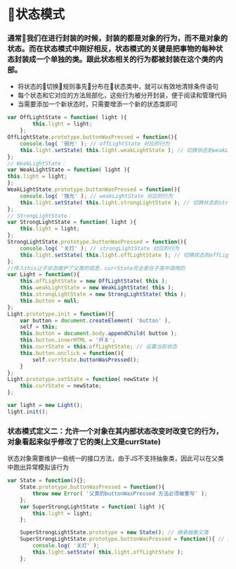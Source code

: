 # 状态模式
### 通常我们在进行封装的时候，封装的都是对象的行为，而不是对象的状态。而在状态模式中刚好相反，状态模式的关键是把事物的每种状态封装成一个单独的类。跟此状态相关的行为都被封装在这个类的内部。
- 将状态的切换规则事先分布在状态类中，就可以有效地清除条件语句
- 每个状态和它对应的方法局部化，这些行为被分开封装，便于阅读和管理代码
- 当需要添加一个新状态时，只需要增添一个新的状态类即可
```javascript
var OffLightState = function( light ){
		this.light = light;
	};
OffLightState.prototype.buttonWasPressed = function(){
    console.log( '弱光' ); // offLightState 对应的行为
    this.light.setState( this.light.weakLightState ); // 切换状态到weakLightState
};
// WeakLightState：
var WeakLightState = function( light ){
this.light = light;
};
WeakLightState.prototype.buttonWasPressed = function(){
    console.log( '强光' ); // weakLightState 对应的行为
    this.light.setState( this.light.strongLightState ); // 切换状态到strongLightState
};
// StrongLightState：
var StrongLightState = function( light ){
    this.light = light;
};
StrongLightState.prototype.buttonWasPressed = function(){
    console.log( '关灯' ); // strongLightState 对应的行为
    this.light.setState( this.light.offLightState ); // 切换状态到offLightState
};
//传入this让子状态维护了父类的信息，currState完全是在子类中调用的
var Light = function(){
    this.offLightState = new OffLightState( this );
    this.weakLightState = new WeakLightState( this );
    this.strongLightState = new StrongLightState( this );
    this.button = null;
};
Light.prototype.init = function(){
    var button = document.createElement( 'button' ),
    self = this;
    this.button = document.body.appendChild( button );
    this.button.innerHTML = '开关';
    this.currState = this.offLightState; // 设置当前状态
    this.button.onclick = function(){
        self.currState.buttonWasPressed();
    }	
};
Light.prototype.setState = function( newState ){
    this.currState = newState;
};

var light = new Light();
light.init();
```
### 状态模式定义二：允许一个对象在其内部状态改变时改变它的行为，对象看起来似乎修改了它的类(上文是currState)

状态对象需要维护一些统一的接口方法，由于JS不支持抽象类，因此可以在父类中跑出异常模拟该行为
```javascript
var State = function(){};
	State.prototype.buttonWasPressed = function(){
		throw new Error( '父类的buttonWasPressed 方法必须被重写' );
	};
	var SuperStrongLightState = function( light ){
		this.light = light;
	};

	SuperStrongLightState.prototype = new State(); // 继承抽象父类
	SuperStrongLightState.prototype.buttonWasPressed = function(){ // 重写buttonWasPressed 方法
		console.log( '关灯' );
		this.light.setState( this.light.offLightState );
    };
```